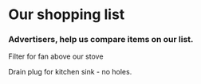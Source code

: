 # Our shopping list

### Advertisers, help us compare items on our list.  

Filter for fan above our stove  

Drain plug for kitchen sink - no holes.  